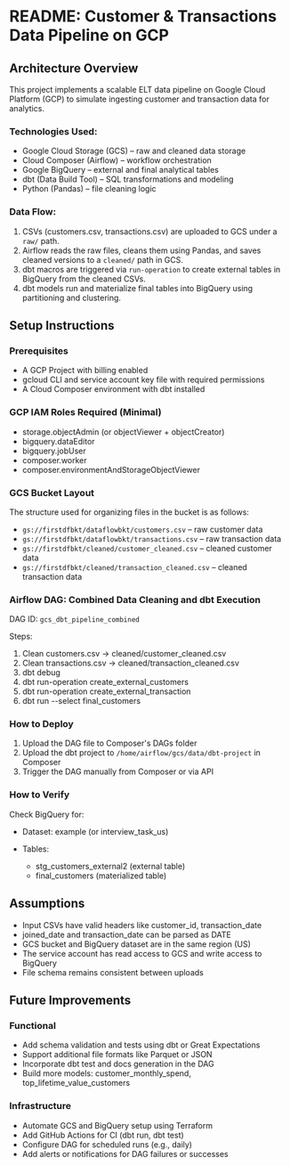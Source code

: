# README: Customer & Transactions Data Pipeline on GCP

## Architecture Overview

This project implements a scalable ELT data pipeline on Google Cloud Platform (GCP) to simulate ingesting customer and transaction data for analytics.

### Technologies Used:

* Google Cloud Storage (GCS) – raw and cleaned data storage
* Cloud Composer (Airflow) – workflow orchestration
* Google BigQuery – external and final analytical tables
* dbt (Data Build Tool) – SQL transformations and modeling
* Python (Pandas) – file cleaning logic

### Data Flow:

1. CSVs (customers.csv, transactions.csv) are uploaded to GCS under a `raw/` path.
2. Airflow reads the raw files, cleans them using Pandas, and saves cleaned versions to a `cleaned/` path in GCS.
3. dbt macros are triggered via `run-operation` to create external tables in BigQuery from the cleaned CSVs.
4. dbt models run and materialize final tables into BigQuery using partitioning and clustering.

## Setup Instructions

### Prerequisites

* A GCP Project with billing enabled
* gcloud CLI and service account key file with required permissions
* A Cloud Composer environment with dbt installed

### GCP IAM Roles Required (Minimal)

- storage.objectAdmin (or objectViewer + objectCreator)
- bigquery.dataEditor
- bigquery.jobUser
- composer.worker
- composer.environmentAndStorageObjectViewer


### GCS Bucket Layout

The structure used for organizing files in the bucket is as follows:

* `gs://firstdfbkt/dataflowbkt/customers.csv` – raw customer data
* `gs://firstdfbkt/dataflowbkt/transactions.csv` – raw transaction data
* `gs://firstdfbkt/cleaned/customer_cleaned.csv` – cleaned customer data
* `gs://firstdfbkt/cleaned/transaction_cleaned.csv` – cleaned transaction data

### Airflow DAG: Combined Data Cleaning and dbt Execution

DAG ID: `gcs_dbt_pipeline_combined`

Steps:

1. Clean customers.csv → cleaned/customer\_cleaned.csv
2. Clean transactions.csv → cleaned/transaction\_cleaned.csv
3. dbt debug
4. dbt run-operation create\_external\_customers
5. dbt run-operation create\_external\_transaction
6. dbt run --select final\_customers

### How to Deploy

1. Upload the DAG file to Composer's DAGs folder
2. Upload the dbt project to `/home/airflow/gcs/data/dbt-project` in Composer
3. Trigger the DAG manually from Composer or via API

### How to Verify

Check BigQuery for:

* Dataset: example (or interview\_task\_us)
* Tables:

  * stg\_customers\_external2 (external table)
  * final\_customers (materialized table)

## Assumptions

* Input CSVs have valid headers like customer\_id, transaction\_date
* joined\_date and transaction\_date can be parsed as DATE
* GCS bucket and BigQuery dataset are in the same region (US)
* The service account has read access to GCS and write access to BigQuery
* File schema remains consistent between uploads

## Future Improvements

### Functional

* Add schema validation and tests using dbt or Great Expectations
* Support additional file formats like Parquet or JSON
* Incorporate dbt test and docs generation in the DAG
* Build more models: customer\_monthly\_spend, top\_lifetime\_value\_customers

### Infrastructure

* Automate GCS and BigQuery setup using Terraform
* Add GitHub Actions for CI (dbt run, dbt test)
* Configure DAG for scheduled runs (e.g., daily)
* Add alerts or notifications for DAG failures or successes
